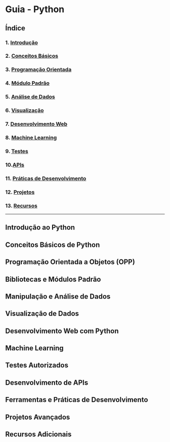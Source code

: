 # Guia - Python

## Índice

### 1. [Introdução](#Introdução-ao-Python)

### 2. [Conceitos Básicos](#Conceitos-Básicos-de-Python)

### 3. [Programação Orientada](#Programação-Orientada-a-Objetos-OPP)

### 4. [Módulo Padrão](#Bibliotecas-e-Módulos-Padrão)

### 5. [Análise de Dados](#Manipulação-e-Análise-de-Dados)

### 6. [Visualização](#Visualização-de-Dados)

### 7. [Desenvolvimento Web](#Desenvolvimento-Web-com-Python)

### 8. [Machine Learning](#Machine-Learning)

### 9. [Testes](#Testes-Autorizados)

### 10.[APIs](#Desenvolvimento-de-APIs)

### 11. [Práticas de Desenvolvimento](#Ferramentas-e-Práticas-de-Desenvolvimento)

### 12. [Projetos](#Projetos-Avançados)

### 13. [Recursos](#Recursos-Adicionais)

***

## **Introdução ao Python**

## **Conceitos Básicos de Python**

## **Programação Orientada a Objetos (OPP)**

## **Bibliotecas e Módulos Padrão**

## **Manipulação e Análise de Dados**

## **Visualização de Dados**

## **Desenvolvimento Web com Python** 

## **Machine Learning**

## **Testes Autorizados**

## **Desenvolvimento de APIs**

## **Ferramentas e Práticas de Desenvolvimento**

## **Projetos Avançados**

## **Recursos Adicionais**
